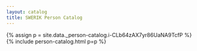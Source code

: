 ```yaml
---
layout: catalog
title: SWERIK Person Catalog
---
```

{% assign p = site.data._person-catalog.i-CLb64zAX7yr86UaNA9TcfP %}
{% include person-catalog.html p=p %}

